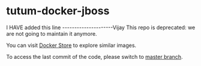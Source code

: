 tutum-docker-jboss
==================
I HAVE added this line ---------------------Vijay
This repo is deprecated: we are not going to maintain it anymore.

You can visit [Docker Store](https://store.docker.com) to explore similar images.

To access the last commit of the code, please switch to [master branch](https://github.com/tutumcloud/jboss/tree/master).

